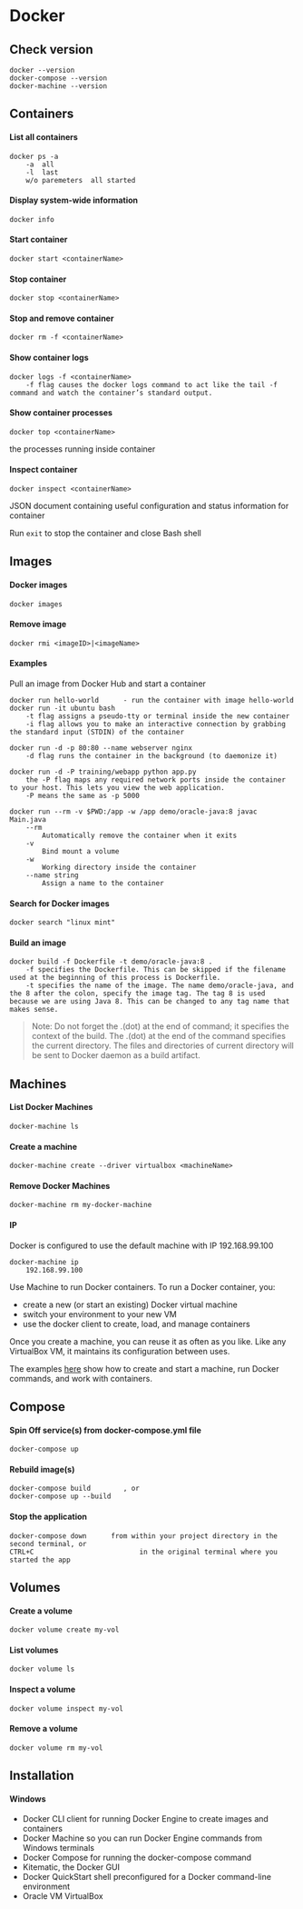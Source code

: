 # Docker

## Check version
    docker --version
    docker-compose --version
    docker-machine --version

## Containers

#### List all containers
	docker ps -a
        -a  all
        -l  last
        w/o paremeters  all started

#### Display system-wide information
	docker info

#### Start container
	docker start <containerName>

#### Stop container
	docker stop <containerName>

#### Stop and remove container
	docker rm -f <containerName>

#### Show container logs
	docker logs -f <containerName>
        -f flag causes the docker logs command to act like the tail -f command and watch the container’s standard output.

#### Show container processes
	docker top <containerName>
the processes running inside container

#### Inspect container
	docker inspect <containerName>
JSON document containing useful configuration and status information for container

Run `exit` to stop the container and close Bash shell

## Images

#### Docker images
	docker images

#### Remove image
	docker rmi <imageID>|<imageName>

#### Examples
Pull an image from Docker Hub and start a container

	docker run hello-world      - run the container with image hello-world
	docker run -it ubuntu bash
		-t flag assigns a pseudo-tty or terminal inside the new container
		-i flag allows you to make an interactive connection by grabbing the standard input (STDIN) of the container

	docker run -d -p 80:80 --name webserver nginx
		-d flag runs the container in the background (to daemonize it)

	docker run -d -P training/webapp python app.py
		the -P flag maps any required network ports inside the container to your host. This lets you view the web application.
		-P means the same as -p 5000

	docker run --rm -v $PWD:/app -w /app demo/oracle-java:8 javac Main.java
		--rm
			Automatically remove the container when it exits
		-v
			Bind mount a volume
		-w
			Working directory inside the container
		--name string
			Assign a name to the container

#### Search for Docker images
	docker search "linux mint"

#### Build an image
	docker build -f Dockerfile -t demo/oracle-java:8 .
		-f specifies the Dockerfile. This can be skipped if the filename used at the beginning of this process is Dockerfile.
		-t specifies the name of the image. The name demo/oracle-java, and the 8 after the colon, specify the image tag. The tag 8 is used because we are using Java 8. This can be changed to any tag name that makes sense.

> Note: Do not forget the .(dot) at the end of command; it specifies the context of the build. The .(dot) at the end of the command specifies the current directory. The files and directories of current directory will be sent to Docker daemon as a build artifact.

## Machines

#### List Docker Machines
	docker-machine ls

#### Create a machine
	docker-machine create --driver virtualbox <machineName>

#### Remove Docker Machines
	docker-machine rm my-docker-machine

#### IP
Docker is configured to use the default machine with IP 192.168.99.100

    docker-machine ip
        192.168.99.100

Use Machine to run Docker containers.
To run a Docker container, you:

- create a new (or start an existing) Docker virtual machine
- switch your environment to your new VM
- use the docker client to create, load, and manage containers

Once you create a machine, you can reuse it as often as you like. Like any VirtualBox VM, it maintains its configuration between uses.

The examples [here](https://docs.docker.com/machine/get-started/#use-machine-to-run-docker-containers) show how to create and start a machine, run Docker commands, and work with containers.

## Compose

#### Spin Off service(s) from docker-compose.yml file
	docker-compose up

#### Rebuild image(s)
	docker-compose build 		, or
	docker-compose up --build

#### Stop the application
    docker-compose down	     from within your project directory in the second terminal, or
    CTRL+C                          in the original terminal where you started the app

## Volumes

#### Create a volume
	docker volume create my-vol

#### List volumes
	docker volume ls

#### Inspect a volume
	docker volume inspect my-vol

#### Remove a volume
	docker volume rm my-vol

## Installation

#### Windows
- Docker CLI client for running Docker Engine to create images and containers
- Docker Machine so you can run Docker Engine commands from Windows terminals
- Docker Compose for running the docker-compose command
- Kitematic, the Docker GUI
- Docker QuickStart shell preconfigured for a Docker command-line environment
- Oracle VM VirtualBox
